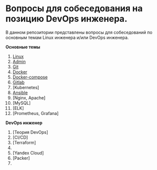 # Вопросы для собеседования на позицию DevOps инженера.

В данном репозитории представлены вопросы для собеседований по основным темам Linux инженера и/или DevOps инженера.

**Основные темы**
1. [Linux](/Linux/questions.md)
2. [Admin](/admin/questions.md)
3. [Git](/git/questions.md)
4. [Docker](/docker/questions.md)
5. [Docker-compose](/docker-compose/questions.md)
6. [Gitlab](/gitlab/questions.md)
6. [Kubernetes] 
5. [Ansible]()
6. [Nginx, Apache]
7. [MySQL]
8. [ELK]
9. [Prometheus, Grafana]

**DevOps инженер**
1. [Теория DevOps]
2. [CI/CD]
3. [Terraform]
4. 
5. [Yandex Cloud]
6. [Packer]
7. 


